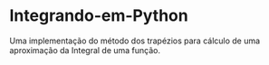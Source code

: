 # Integrando-em-Python
Uma implementação do método dos trapézios para cálculo de uma aproximação da Integral de uma função. 
